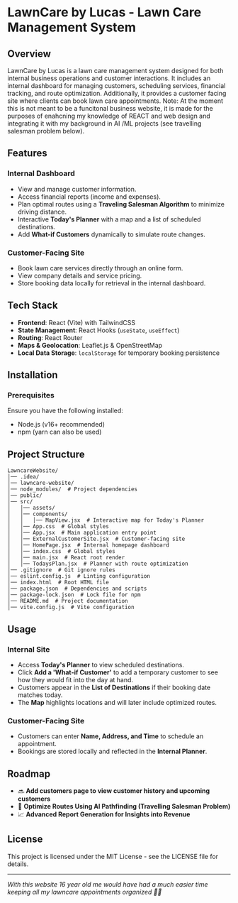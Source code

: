 # LawnCare by Lucas - Lawn Care Management System

## Overview
LawnCare by Lucas is a lawn care management system designed for both internal business operations and customer interactions. It includes an internal dashboard for managing customers, scheduling services, financial tracking, and route optimization. Additionally, it provides a customer facing site where clients can book lawn care appointments.
Note: At the moment this is not meant to be a funcitonal business website, it is made for the purposes of enahcning my knowledge of REACT and web design and integrating it with my background in AI /ML projects (see travelling salesman problem below).

## Features
### Internal Dashboard
- View and manage customer information.
- Access financial reports (income and expenses).
- Plan optimal routes using a **Traveling Salesman Algorithm** to minimize driving distance.
- Interactive **Today's Planner** with a map and a list of scheduled destinations.
- Add **What-if Customers** dynamically to simulate route changes.

### Customer-Facing Site
- Book lawn care services directly through an online form.
- View company details and service pricing.
- Store booking data locally for retrieval in the internal dashboard.

## Tech Stack
- **Frontend**: React (Vite) with TailwindCSS
- **State Management**: React Hooks (`useState`, `useEffect`)
- **Routing**: React Router
- **Maps & Geolocation**: Leaflet.js & OpenStreetMap
- **Local Data Storage**: `localStorage` for temporary booking persistence

## Installation
### Prerequisites
Ensure you have the following installed:
- Node.js (v16+ recommended)
- npm (yarn can also be used)

## Project Structure
```
LawncareWebsite/
│── .idea/
│── lawncare-website/
│── node_modules/  # Project dependencies
│── public/
│── src/
│   │── assets/
│   │── components/
│   │   │── MapView.jsx  # Interactive map for Today's Planner
│   │── App.css  # Global styles
│   │── App.jsx  # Main application entry point
│   │── ExternalCustomerSite.jsx  # Customer-facing site
│   │── HomePage.jsx  # Internal homepage dashboard
│   │── index.css  # Global styles
│   │── main.jsx  # React root render
│   │── TodaysPlan.jsx  # Planner with route optimization
│── .gitignore  # Git ignore rules
│── eslint.config.js  # Linting configuration
│── index.html  # Root HTML file
│── package.json  # Dependencies and scripts
│── package-lock.json  # Lock file for npm
│── README.md  # Project documentation
│── vite.config.js  # Vite configuration
```

## Usage
### Internal Site
- Access **Today's Planner** to view scheduled destinations.
- Click **Add a 'What-if Customer'** to add a temporary customer to see how they would fit into the day at hand.
- Customers appear in the **List of Destinations** if their booking date matches today.
- The **Map** highlights locations and will later include optimized routes.

### Customer-Facing Site
- Customers can enter **Name, Address, and Time** to schedule an appointment.
- Bookings are stored locally and reflected in the **Internal Planner**.

## Roadmap
- 🔜 **Add customers page to view customer history and upcoming customers**
- 🚀 **Optimize Routes Using AI Pathfinding (Travelling Salesman Problem)**
- 📈 **Advanced Report Generation for Insights into Revenue**

## License
This project is licensed under the MIT License - see the LICENSE file for details.

---
_With this website 16 year old me would have had a much easier time keeping all my lawncare appointments organized 🚜🌱_

